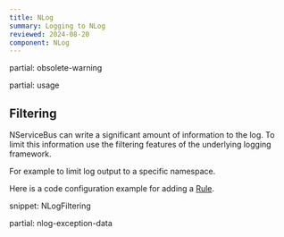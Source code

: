 ```yaml
---
title: NLog
summary: Logging to NLog
reviewed: 2024-08-20
component: NLog
---
```


partial: obsolete-warning

partial: usage


## Filtering

NServiceBus can write a significant amount of information to the log. To limit this information use the filtering features of the underlying logging framework.

For example to limit log output to a specific namespace.

Here is a code configuration example for adding a [Rule](https://github.com/nlog/NLog/wiki/Configuration-file#rules).

snippet: NLogFiltering

partial: nlog-exception-data
